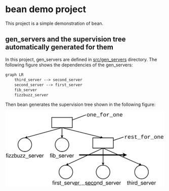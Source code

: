 # bean demo project

This project is a simple demonstration of bean.

## gen_servers and the supervision tree automatically generated for them

In this project, gen_servers are defined in [src/gen_servers](src/gen_servers) directory. The following figure shows the dependencies of the gen_servers:

```mermaid
graph LR
    third_server --> second_server
    second_server --> first_server
    fib_server
    fizzbuzz_server

```

Then bean generates the supervision tree shown in the following figure:

![Generated supervision tree](./generated_supervision_tree.drawio.svg)
